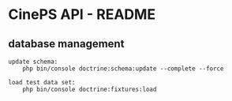 

# CinePS API - README

## database management

    update schema:
        php bin/console doctrine:schema:update --complete --force

    load test data set:
        php bin/console doctrine:fixtures:load